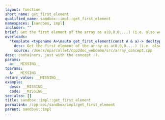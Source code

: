 ```yaml
---
layout: function
short_name: get_first_element
qualified_name: sandbox::impl::get_first_element
namespaces: [sandbox, impl]
includer: ""
brief: Get the first element of the array as a(0,0,0....) (i.e. also work for non
overloads:
  "template <typename A>\nauto get_first_element(const A & a)-> decltype(_get_first_element_impl(std::make_index_sequence<get_rank<A> >({}), a))":
    desc: Get the first element of the array as a(0,0,0....) (i.e. also work for non
    source: /Users/oparcollet/cpp2doc_webdemo/src/array_concept.cpp
desc: containers, just with the concept !).
params:
  a: __MISSING__
tparams:
  A: __MISSING__
return_value: __MISSING__
example:
  desc: __MISSING__
  code: __MISSING__
see-also: []
title: sandbox::impl::get_first_element
permalink: /cpp-api/sandbox/impl/get_first_element
parent: sandbox::impl
...
```


